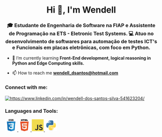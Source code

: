 <h1 align="center">Hi 👋, I'm Wendell</h1>
<h3 align="center">🎓 Estudante de Engenharia de Software na FIAP e Assistente de Programação na ETS - Eletronic Test Systems. 💻 Atuo no desenvolvimento de softwares para automação de testes ICT's e Funcionais em placas eletrônicas, com foco em Python.</h3>

- 🌱 I’m currently learning **Front-End development, logical reasoning in Python and Edge Computing skills.**

- 📫 How to reach me **wendell_dsantos@hotmail.com**

<h3 align="left">Connect with me:</h3>
<p align="left">
<a href="https://www.linkedin.com/in/wendell-dos-santos-silva-541623204/" target="blank"><img align="center" src="https://raw.githubusercontent.com/rahuldkjain/github-profile-readme-generator/master/src/images/icons/Social/linked-in-alt.svg" alt="https://www.linkedin.com/in/wendell-dos-santos-silva-541623204/" height="30" width="40" /></a>
</p>

<h3 align="left">Languages and Tools:</h3>
<p align="left"> <a href="https://www.w3schools.com/css/" target="_blank" rel="noreferrer"> <img src="https://raw.githubusercontent.com/devicons/devicon/master/icons/css3/css3-original-wordmark.svg" alt="css3" width="40" height="40"/> </a> <a href="https://www.w3.org/html/" target="_blank" rel="noreferrer"> <img src="https://raw.githubusercontent.com/devicons/devicon/master/icons/html5/html5-original-wordmark.svg" alt="html5" width="40" height="40"/> </a> <a href="https://developer.mozilla.org/en-US/docs/Web/JavaScript" target="_blank" rel="noreferrer"> <img src="https://raw.githubusercontent.com/devicons/devicon/master/icons/javascript/javascript-original.svg" alt="javascript" width="40" height="40"/> </a> <a href="https://www.python.org" target="_blank" rel="noreferrer"> <img src="https://raw.githubusercontent.com/devicons/devicon/master/icons/python/python-original.svg" alt="python" width="40" height="40"/> </a> </p>
